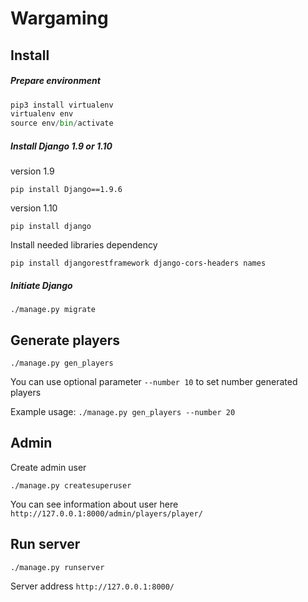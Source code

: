 # Wargaming

## Install

##### Prepare environment

```python
pip3 install virtualenv
virtualenv env
source env/bin/activate
```
#####  Install Django 1.9 or 1.10

version 1.9
```apple js
pip install Django==1.9.6 
```
version 1.10
```apple js
pip install django
```
Install needed libraries dependency

```
pip install djangorestframework django-cors-headers names
```

##### Initiate Django

```
./manage.py migrate
```

## Generate players

```
./manage.py gen_players
```

You can use optional parameter ``--number 10`` to set number generated players

Example usage: ``./manage.py gen_players --number 20``

## Admin

Create admin user
```
./manage.py createsuperuser
```

You can see information about user here
``http://127.0.0.1:8000/admin/players/player/``


## Run server
```
./manage.py runserver
```

Server address ``http://127.0.0.1:8000/`` 

